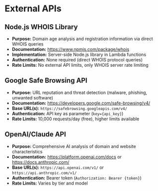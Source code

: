 # External APIs

## Node.js WHOIS Library

- **Purpose:** Domain age analysis and registration information via direct WHOIS queries
- **Documentation:** https://www.npmjs.com/package/whois
- **Implementation:** Server-side Node.js library in Lambda functions
- **Authentication:** None required (direct WHOIS protocol queries)
- **Rate Limits:** No external API limits, only WHOIS server rate limiting

## Google Safe Browsing API

- **Purpose:** URL reputation and threat detection (malware, phishing, unwanted software)
- **Documentation:** https://developers.google.com/safe-browsing/v4/
- **Base URL(s):** `https://safebrowsing.googleapis.com/v4/`
- **Authentication:** API key as parameter (`key={api_key}`)
- **Rate Limits:** 10,000 requests/day (free), higher limits available

## OpenAI/Claude API

- **Purpose:** Comprehensive AI analysis of domain and website characteristics
- **Documentation:** https://platform.openai.com/docs or https://docs.anthropic.com/
- **Base URL(s):** `https://api.openai.com/v1/` or `https://api.anthropic.com/v1/`
- **Authentication:** Bearer token (`Authorization: Bearer {token}`)
- **Rate Limits:** Varies by tier and model
